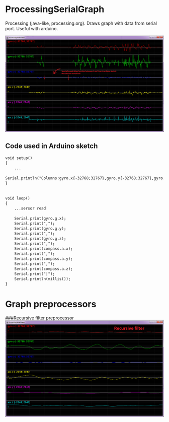 ProcessingSerialGraph
=====================

Processing (java-like, processing.org). Draws graph with data from serial port. Useful with arduino.

![Draws graph with data from serial port](/screenshots/specialDelayInArduinoSketch.png)

Code used in Arduino sketch
-------------

    void setup()
    {
        ...
        Serial.println("Columns:gyro.x{-32768;32767},gyro.y{-32768;32767},gyro.z{-32768;32767},acc.x{-2048;2047},acc.y{-2048;2047},acc.z{-2048;2047}");
    }

    
    void loop()
    {
        ...sersor read
    
        Serial.print(gyro.g.x);
        Serial.print(",");
        Serial.print(gyro.g.y);
        Serial.print(",");
        Serial.print(gyro.g.z);
        Serial.print(",");
        Serial.print(compass.a.x);
        Serial.print(",");
        Serial.print(compass.a.y);
        Serial.print(",");
        Serial.print(compass.a.z);
        Serial.print("|");
        Serial.println(millis());
    }

Graph preprocessors
=====================
###Recursive filter preprocessor
![Recursive filter preprocessor](/screenshots/Preprocessor-RecursiveFilter.png)